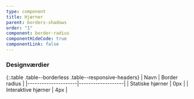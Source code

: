 ```yaml
---
type: component
title: Hjørner
parent: borders-shadows
order: "1"
component: border-radius
componentHideCode: true
componentLink: false
---
```


### Designværdier

{:.table .table--borderless .table--responsive-headers}
| Navn                | Border radius     |
|---------------------|-------------------|
| Statiske hjørner    | 0px               |
| Interaktive hjørner | 4px               |